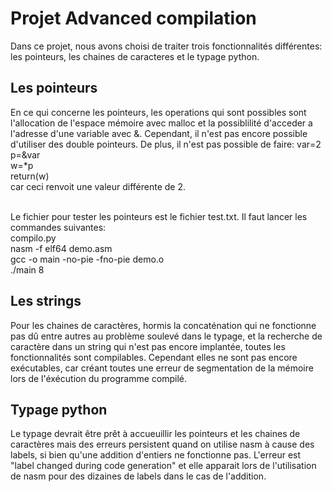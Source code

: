 # Projet Advanced compilation
Dans ce projet, nous avons choisi de traiter trois fonctionnalités différentes: les pointeurs, les chaines de caracteres et le typage python.

<h2>Les pointeurs</h2>
En ce qui concerne les pointeurs, les operations qui sont possibles sont l'allocation de l'espace mémoire avec malloc et la possiblilité d'acceder a l'adresse d'une variable avec &. Cependant, il n'est pas encore possible d'utiliser des double pointeurs. De plus, il n'est pas possible de faire: 
var=2<br> p=&var<br> w=*p<br> return(w)<br> car ceci renvoit une valeur différente de 2.<br><br>

Le fichier pour tester les pointeurs est le fichier test.txt. Il faut lancer les commandes suivantes:<br>
compilo.py<br>
nasm -f elf64 demo.asm<br>
gcc -o main -no-pie -fno-pie demo.o<br>
./main 8



<h2>Les strings</h2>
Pour les chaines de caractères, hormis la concaténation qui ne fonctionne pas dû entre autres au problème soulevé dans le typage, et la recherche de caractère dans un string qui n'est pas encore implantée, toutes les fonctionnalités sont compilables. Cependant elles ne sont pas encore exécutables, car créant toutes une erreur de segmentation de la mémoire lors de l'éxécution du programme compilé.  

<h2>Typage python</h2>
Le typage devrait être prêt à accueuillir les pointeurs et les chaines de caractères mais des erreurs persistent quand on utilise nasm à cause des labels, si bien qu'une addition d'entiers ne fonctionne pas. L'erreur est "label changed during code generation" et elle apparait lors de l'utilisation de nasm pour des dizaines de labels dans le cas de l'addition.
